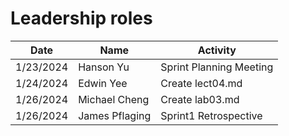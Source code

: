 # Leadership roles

| Date      | Name              | Activity                                               |
|-----------|-------------------|--------------------------------------------------------|
| 1/23/2024 | Hanson Yu  | Sprint Planning Meeting                      | 
| 1/24/2024 | Edwin Yee  | Create lect04.md                             |
| 1/26/2024  | Michael Cheng | Create lab03.md                          |
| 1/26/2024 | James Pflaging   | Sprint1 Retrospective      | 

